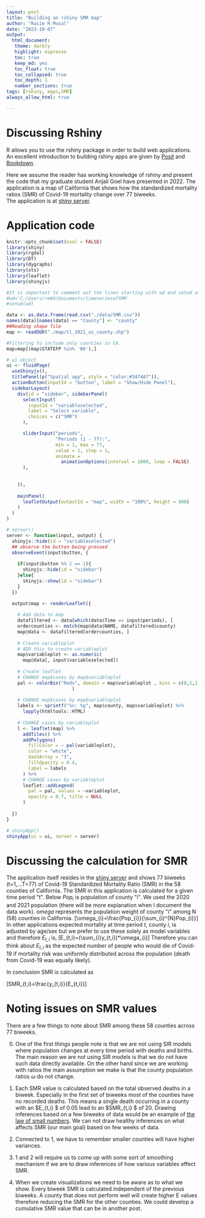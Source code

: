 ```yaml
---
layout: post
title: "Building an rshiny SMR map"
author: "Rasim M Musal"
date: "2023-10-07"
output:
  html_document:
   theme: darkly
   highlight: espresso
   toc: true
   keep_md: yes
   toc_float: true
   toc_collapsed: true
   toc_depth: 1
   number_sections: true
tags: [rshiny, maps,SMR]
always_allow_html: true

---
```




# Discussing Rshiny

R allows you to use the rshiny package in order to build web applications. An excellent introduction to building rshiny apps are given by [Posit](https://shiny.posit.co/r/articles/start/build/) and [Bookdown](https://bookdown.org/hadrien/how_to_build_a_shiny_app_from_scratch/).

Here we assume the reader has working knowledge of rshiny and present the code that my graduate student Anjali Goel have presented in 2022. The application is a map of California  that shows how the standardized mortality ratios (SMR) of Covid-19 mortality change over 77 biweeks.  
The application is at [shiny server](https://mmusal.shinyapps.io/timeseriesofSMR/).  

# Application code 


```r
knitr::opts_chunk$set(eval = FALSE)
library(shiny)
library(rgdal)
library(DT)
library(dygraphs)
library(xts)
library(leaflet)
library(shinyjs)

#It is important to comment out the lines starting with wd and setwd after running otherwise the app will not deploy.
#wd='C:/Users/rm84/Documents/timeseriesofSMR'
#setwd(wd)

data <- as.data.frame(read.csv("./data/SMR.csv"))
names(data)[names(data) == "County"] <- "county"
##Reading shape file
map <- readOGR("./map/tl_2021_us_county.shp")

#Filtering to include only counties in CA.
map=map[(map$STATEFP %in% '06'),]

# ui object
ui <- fluidPage(
  useShinyjs(),
  titlePanel(p("Spatial app", style = "color:#3474A7")),
  actionButton(inputId = "button", label = "Show/Hide Panel"),
  sidebarLayout(
    div(id = "sidebar", sidebarPanel(
      selectInput(
        inputId = "variableselected",
        label = "Select variable",
        choices = c("SMR")
      ),

      sliderInput("periods", 
                  "Periods (1 - 77):",
                  min = 1, max = 77,
                  value = 1, step = 1,
                  animate =
                    animationOptions(interval = 1000, loop = FALSE)
      ),
      
      
    )),
    
    mainPanel(
      leafletOutput(outputId = "map", width = "100%", height = 800)
    )
  )
)

# server()
server <- function(input, output) {
  shinyjs::hide(id = "variableselected")
  ## observe the button being pressed
  observeEvent(input$button, {
   
    if(input$button %% 2 == 1){
      shinyjs::hide(id = "sidebar")
    }else{
      shinyjs::show(id = "sidebar")
    }
  })

  output$map <- renderLeaflet({
    
    # Add data to map
    datafiltered <- data[which(data$Time == input$periods), ]
    ordercounties <- match(map@data$NAME, datafiltered$county)
    map@data <- datafiltered[ordercounties, ]
    
    # Create variableplot
    # ADD this to create variableplot
    map$variableplot <- as.numeric(
      map@data[, input$variableselected])
    
    # Create leaflet
    # CHANGE map$cases by map$variableplot
    pal <- colorBin("Reds", domain = map$variableplot , bins = c(0,1,2,3,4,5,6,7,51)
                        )
    
    # CHANGE map$cases by map$variableplot
    labels <- sprintf("%s: %g", map$county, map$variableplot) %>%
      lapply(htmltools::HTML)
    
    # CHANGE cases by variableplot
    l <- leaflet(map) %>%
      addTiles() %>%
      addPolygons(
        fillColor = ~ pal(variableplot),
        color = "white",
        dashArray = "3",
        fillOpacity = 0.4,
        label = labels
      ) %>%
      # CHANGE cases by variableplot
      leaflet::addLegend(
        pal = pal, values = ~variableplot,
        opacity = 0.7, title = NULL
      )
    
  })
}

# shinyApp()
shinyApp(ui = ui, server = server)
```

# Discussing the calculation for SMR

The application itself resides in the [shiny server](https://mmusal.shinyapps.io/timeseriesofSMR/)
and shows 77 biweeks (t=1,...T=77) of Covid-19 Standardized Mortality Ratio (SMR) in the 58 counties of California. The SMR in this application is calculated for a given time period "t".
Below $Pop_{i}$ is population of county "i". We used the 2020 and 2021 population (there will be more explanation when I document the data work).
$omega$ represents the population weight of county "i" among N (58) counties in California.
\[\omega_{i}=\frac{Pop_{i}}{\sum_{i}^{N}Pop_{i}}\]
In other applications expected mortality at time period $t$, county $i$, is adjusted by age/sex but we prefer to use these solely as model variables and therefore $E_{t,i}$ is, 
\[E_{t,i}=(\sum_{i}y_{t,i})*\omega_{i}\]
Therefore you can think about $E_{t,i}$ as the expected number of people who would die of Covid-19 if mortality risk was uniformly distributed across the population (death from Covid-19 was equally likely).

In conclusion SMR is calculated as

\[SMR_{t,i}=\frac{y_{t,i}}{E_{t,i}}\]

# Noting issues on SMR values

There are a few things to note about SMR among these 58 counties across 77 biweeks. 

0. One of the first things people note is that we are not using SIR models where population changes at every time period with deaths and births. The main reason we are not using SIR models is that we do not have such data directly available. On the other hand since we are working with ratios the main assumption we make is that the county population ratios $\omega$ do not change.     

1. Each SMR value is calculated based on the total observed deaths in a biweek. Especially in the first set of biweeks most of the counties have no recorded deaths. This means a single death occurring in a  county with an $E_{t,i} $ of 0.05 lead to an $SMR_{t,i} $ of 20. Drawing inferences based on a few biweeks of data would be an example of [the law of small numbers](https://en.wikipedia.org/wiki/Law_of_small_numbers). We can not draw healthy inferences on what affects SMR (our main goal) based on few weeks of data. 

2. Connected to 1, we have to remember smaller counties will have higher variances. 

3. 1 and 2 will require us to come up with some sort of smoothing mechanism if we are to draw inferences of how various variables effect SMR.   

4. When we create visualizations we need to be aware as to what we show. Every biweek SMR is calculated independent of the previous biweeks. A county that does not perform well will create higher E values therefore reducing the SMR for the other counties. We could develop a cumulative SMR value that can be in another post. 








